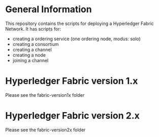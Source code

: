 # General Information

This repository contains the scripts for deploying a Hyperledger Fabric Network. It has scripts for: 
- creating a ordering service (one ordering node, modus: solo)
- creating a consortium 
- creating a channel
- creating a node
- joining a channel

# Hyperledger Fabric version 1.x
Please see the fabric-version1x folder 

# Hyperledger Fabric version 2.x
Please see the fabric-version2x folder